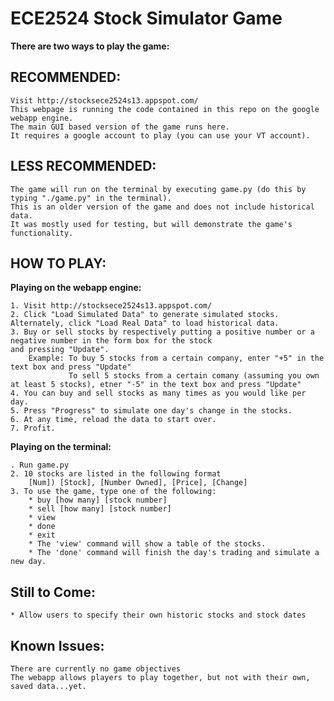 ECE2524 Stock Simulator Game
============================

**There are two ways to play the game:**

RECOMMENDED:
-----------
	Visit http://stocksece2524s13.appspot.com/
	This webpage is running the code contained in this repo on the google webapp engine.
	The main GUI based version of the game runs here.
	It requires a google account to play (you can use your VT account).



LESS RECOMMENDED:
----------------
	The game will run on the terminal by executing game.py (do this by typing "./game.py" in the terminal).
	This is an older version of the game and does not include historical data.
	It was mostly used for testing, but will demonstrate the game's functionality.



HOW TO PLAY:
-----------

**Playing on the webapp engine:**

	1. Visit http://stocksece2524s13.appspot.com/
	2. Click "Load Simulated Data" to generate simulated stocks. Alternately, click "Load Real Data" to load historical data.
	3. Buy or sell stocks by respectively putting a positive number or a negative number in the form box for the stock
	and pressing "Update".
		Example: To buy 5 stocks from a certain company, enter "+5" in the text box and press "Update"
				 To sell 5 stocks from a certain comany (assuming you own at least 5 stocks), etner "-5" in the text box and press "Update"
	4. You can buy and sell stocks as many times as you would like per day.
	5. Press "Progress" to simulate one day's change in the stocks.
	6. At any time, reload the data to start over.
	7. Profit.

**Playing on the terminal:**

	. Run game.py
	2. 10 stocks are listed in the following format
		[Num]) [Stock], [Number Owned], [Price], [Change]
	3. To use the game, type one of the following:
		* buy [how many] [stock number]
		* sell [how many] [stock number]
		* view
		* done
		* exit
		* The 'view' command will show a table of the stocks.
		* The 'done' command will finish the day's trading and simulate a new day.

Still to Come:
--------------
	* Allow users to specify their own historic stocks and stock dates

Known Issues:
------------
	There are currently no game objectives
	The webapp allows players to play together, but not with their own, saved data...yet.
